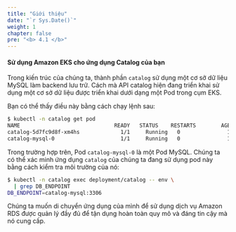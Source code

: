 ```yaml
---
title: "Giới thiệu"
date: "`r Sys.Date()`"
weight: 1
chapter: false
pre: "<b> 4.1 </b>"
---
```


#### Sử dụng Amazon EKS cho ứng dụng Catalog của bạn

Trong kiến trúc của chúng ta, thành phần `catalog` sử dụng một cơ sở dữ liệu MySQL làm backend lưu trữ. Cách mà API catalog hiện đang triển khai sử dụng một cơ sở dữ liệu được triển khai dưới dạng một Pod trong cụm EKS.

Bạn có thể thấy điều này bằng cách chạy lệnh sau:

```bash
$ kubectl -n catalog get pod 
NAME                              READY   STATUS    RESTARTS        AGE
catalog-5d7fc9d8f-xm4hs             1/1     Running   0               14m
catalog-mysql-0                     1/1     Running   0               14m
```

Trong trường hợp trên, Pod `catalog-mysql-0` là một Pod MySQL. Chúng ta có thể xác minh ứng dụng `catalog` của chúng ta đang sử dụng pod này bằng cách kiểm tra môi trường của nó:

```bash
$ kubectl -n catalog exec deployment/catalog -- env \
  | grep DB_ENDPOINT
DB_ENDPOINT=catalog-mysql:3306
```

Chúng ta muốn di chuyển ứng dụng của mình để sử dụng dịch vụ Amazon RDS được quản lý đầy đủ để tận dụng hoàn toàn quy mô và đáng tin cậy mà nó cung cấp.